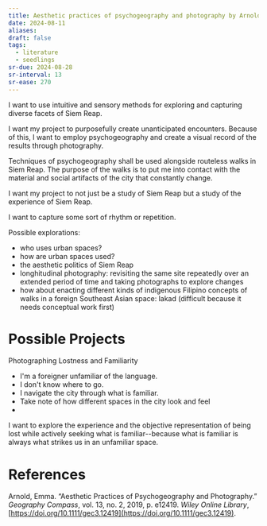 ```yaml
---
title: Aesthetic practices of psychogeography and photography by Arnold
date: 2024-08-11
aliases: 
draft: false
tags:
  - literature
  - seedlings
sr-due: 2024-08-28
sr-interval: 13
sr-ease: 270
---
```

I want to use intuitive and sensory methods for exploring and capturing diverse facets of Siem Reap.

I want my project to purposefully create unanticipated encounters. Because of this, I want to employ psychogeography and create a visual record of the results through photography.

Techniques of psychogeography shall be used alongside routeless walks in Siem Reap. The purpose of the walks is to put me into contact with the material and social artifacts of the city that constantly change.

I want my project to not just be a study of Siem Reap but a study of the experience of Siem Reap.

I want to capture some sort of rhythm or repetition.

Possible explorations:
- who uses urban spaces?
- how are urban spaces used?
- the aesthetic politics of Siem Reap
- longhitudinal photography: revisiting the same site repeatedly over an extended period of time and taking photographs to explore changes
- how about enacting different kinds of indigenous Filipino concepts of walks in a foreign Southeast Asian space: lakad (difficult because it needs conceptual work first)

# Possible Projects

Photographing Lostness and Familiarity

- I'm a foreigner unfamiliar of the language.
- I don't know where to go.
- I navigate the city through what is familiar.
- Take note of how different spaces in the city look and feel
- 

I want to explore the experience and the objective representation of being lost while actively seeking what is familiar--because what is familiar is always what strikes us in an unfamiliar space.

# References

Arnold, Emma. “Aesthetic Practices of Psychogeography and Photography.” _Geography Compass_, vol. 13, no. 2, 2019, p. e12419. _Wiley Online Library_, [https://doi.org/10.1111/gec3.12419](https://doi.org/10.1111/gec3.12419).
